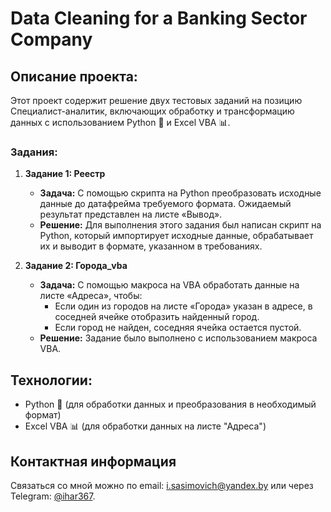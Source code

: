 # Data Cleaning for a Banking Sector Company 

## Описание проекта:
Этот проект содержит решение двух тестовых заданий на позицию Cпециалист-аналитик, включающих обработку и трансформацию данных с использованием Python 🐍 и Excel VBA 📊.

### Задания:
1. **Задание 1: Реестр** 
   - **Задача:** С помощью скрипта на Python преобразовать исходные данные до датафрейма требуемого формата. Ожидаемый результат представлен на листе «Вывод».
   - **Решение:** Для выполнения этого задания был написан скрипт на Python, который импортирует исходные данные, обрабатывает их и выводит в формате, указанном в требованиях.

2. **Задание 2: Города_vba** 
   - **Задача:** С помощью макроса на VBA обработать данные на листе «Адреса», чтобы:
     - Если один из городов на листе «Города» указан в адресе, в соседней ячейке отобразить найденный город.
     - Если город не найден, соседняя ячейка остается пустой.
   - **Решение:** Задание было выполнено с использованием макроса VBA.

## Технологии:
- Python 🐍 (для обработки данных и преобразования в необходимый формат)
- Excel VBA 📊 (для обработки данных на листе "Адреса")

## Контактная информация
Связаться со мной можно по email: i.sasimovich@yandex.by или через Telegram: [@ihar367](http://t.me/ihar367).
